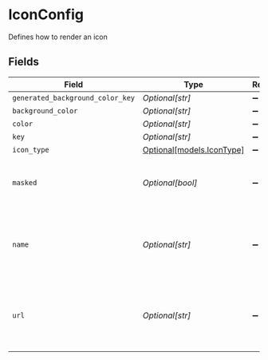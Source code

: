 # IconConfig

Defines how to render an icon


## Fields

| Field                                                                                     | Type                                                                                      | Required                                                                                  | Description                                                                               |
| ----------------------------------------------------------------------------------------- | ----------------------------------------------------------------------------------------- | ----------------------------------------------------------------------------------------- | ----------------------------------------------------------------------------------------- |
| `generated_background_color_key`                                                          | *Optional[str]*                                                                           | :heavy_minus_sign:                                                                        | N/A                                                                                       |
| `background_color`                                                                        | *Optional[str]*                                                                           | :heavy_minus_sign:                                                                        | N/A                                                                                       |
| `color`                                                                                   | *Optional[str]*                                                                           | :heavy_minus_sign:                                                                        | N/A                                                                                       |
| `key`                                                                                     | *Optional[str]*                                                                           | :heavy_minus_sign:                                                                        | N/A                                                                                       |
| `icon_type`                                                                               | [Optional[models.IconType]](../models/icontype.md)                                        | :heavy_minus_sign:                                                                        | N/A                                                                                       |
| `masked`                                                                                  | *Optional[bool]*                                                                          | :heavy_minus_sign:                                                                        | Whether the icon should be masked based on current theme.                                 |
| `name`                                                                                    | *Optional[str]*                                                                           | :heavy_minus_sign:                                                                        | The name of the icon if applicable, e.g. the glyph name for `IconType.GLYPH` icons.       |
| `url`                                                                                     | *Optional[str]*                                                                           | :heavy_minus_sign:                                                                        | The URL to an image to be displayed if applicable, e.g. the URL for `iconType.URL` icons. |